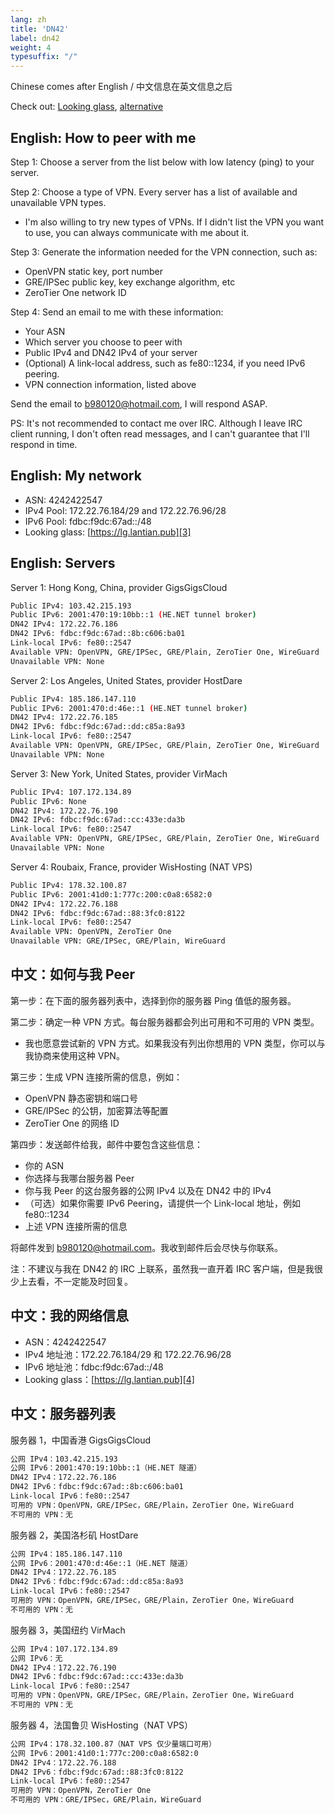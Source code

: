 ```yaml
---
lang: zh
title: 'DN42'
label: dn42
weight: 4
typesuffix: "/"
---
```


Chinese comes after English / 中文信息在英文信息之后

Check out: [Looking glass][1], [alternative][2]

English: How to peer with me
----------------------------

Step 1: Choose a server from the list below with low latency (ping) to your server.

Step 2: Choose a type of VPN. Every server has a list of available and unavailable VPN types.

- I'm also willing to try new types of VPNs. If I didn't list the VPN you want to use, you can always communicate with me about it.

Step 3: Generate the information needed for the VPN connection, such as:

- OpenVPN static key, port number
- GRE/IPSec public key, key exchange algorithm, etc
- ZeroTier One network ID

Step 4: Send an email to me with these information:

- Your ASN
- Which server you choose to peer with
- Public IPv4 and DN42 IPv4 of your server
- (Optional) A link-local address, such as fe80::1234, if you need IPv6 peering.
- VPN connection information, listed above

Send the email to b980120@hotmail.com, I will respond ASAP.

PS: It's not recommended to contact me over IRC. Although I leave IRC client running, I don't often read messages, and I can't guarantee that I'll respond in time.

English: My network
-------------------

- ASN: 4242422547
- IPv4 Pool: 172.22.76.184/29 and 172.22.76.96/28
- IPv6 Pool: fdbc:f9dc:67ad::/48
- Looking glass: [https://lg.lantian.pub][3]

English: Servers
----------------

Server 1: Hong Kong, China, provider GigsGigsCloud

```bash
Public IPv4: 103.42.215.193
Public IPv6: 2001:470:19:10bb::1 (HE.NET tunnel broker)
DN42 IPv4: 172.22.76.186
DN42 IPv6: fdbc:f9dc:67ad::8b:c606:ba01
Link-local IPv6: fe80::2547
Available VPN: OpenVPN, GRE/IPSec, GRE/Plain, ZeroTier One, WireGuard
Unavailable VPN: None
```

Server 2: Los Angeles, United States, provider HostDare

```bash
Public IPv4: 185.186.147.110
Public IPv6: 2001:470:d:46e::1 (HE.NET tunnel broker)
DN42 IPv4: 172.22.76.185
DN42 IPv6: fdbc:f9dc:67ad::dd:c85a:8a93
Link-local IPv6: fe80::2547
Available VPN: OpenVPN, GRE/IPSec, GRE/Plain, ZeroTier One, WireGuard
Unavailable VPN: None
```

Server 3: New York, United States, provider VirMach

```bash
Public IPv4: 107.172.134.89
Public IPv6: None
DN42 IPv4: 172.22.76.190
DN42 IPv6: fdbc:f9dc:67ad::cc:433e:da3b
Link-local IPv6: fe80::2547
Available VPN: OpenVPN, GRE/IPSec, GRE/Plain, ZeroTier One, WireGuard
Unavailable VPN: None
```

Server 4: Roubaix, France, provider WisHosting (NAT VPS)

```bash
Public IPv4: 178.32.100.87
Public IPv6: 2001:41d0:1:777c:200:c0a8:6582:0
DN42 IPv4: 172.22.76.188
DN42 IPv6: fdbc:f9dc:67ad::88:3fc0:8122
Link-local IPv6: fe80::2547
Available VPN: OpenVPN, ZeroTier One
Unavailable VPN: GRE/IPSec, GRE/Plain, WireGuard
```

中文：如何与我 Peer
-----------------

第一步：在下面的服务器列表中，选择到你的服务器 Ping 值低的服务器。

第二步：确定一种 VPN 方式。每台服务器都会列出可用和不可用的 VPN 类型。

- 我也愿意尝试新的 VPN 方式。如果我没有列出你想用的 VPN 类型，你可以与我协商来使用这种 VPN。

第三步：生成 VPN 连接所需的信息，例如：

- OpenVPN 静态密钥和端口号
- GRE/IPSec 的公钥，加密算法等配置
- ZeroTier One 的网络 ID

第四步：发送邮件给我，邮件中要包含这些信息：

- 你的 ASN
- 你选择与我哪台服务器 Peer
- 你与我 Peer 的这台服务器的公网 IPv4 以及在 DN42 中的 IPv4
- （可选）如果你需要 IPv6 Peering，请提供一个 Link-local 地址，例如 fe80::1234
- 上述 VPN 连接所需的信息

将邮件发到 b980120@hotmail.com。我收到邮件后会尽快与你联系。

注：不建议与我在 DN42 的 IRC 上联系，虽然我一直开着 IRC 客户端，但是我很少上去看，不一定能及时回复。

中文：我的网络信息
---------------

- ASN：4242422547
- IPv4 地址池：172.22.76.184/29 和 172.22.76.96/28
- IPv6 地址池：fdbc:f9dc:67ad::/48
- Looking glass：[https://lg.lantian.pub][4]

中文：服务器列表
-------------

服务器 1，中国香港 GigsGigsCloud

```bash
公网 IPv4：103.42.215.193
公网 IPv6：2001:470:19:10bb::1（HE.NET 隧道）
DN42 IPv4：172.22.76.186
DN42 IPv6：fdbc:f9dc:67ad::8b:c606:ba01
Link-local IPv6：fe80::2547
可用的 VPN：OpenVPN，GRE/IPSec，GRE/Plain，ZeroTier One，WireGuard
不可用的 VPN：无
```

服务器 2，美国洛杉矶 HostDare

```bash
公网 IPv4：185.186.147.110
公网 IPv6：2001:470:d:46e::1（HE.NET 隧道）
DN42 IPv4：172.22.76.185
DN42 IPv6：fdbc:f9dc:67ad::dd:c85a:8a93
Link-local IPv6：fe80::2547
可用的 VPN：OpenVPN，GRE/IPSec，GRE/Plain，ZeroTier One，WireGuard
不可用的 VPN：无
```

服务器 3，美国纽约 VirMach

```bash
公网 IPv4：107.172.134.89
公网 IPv6：无
DN42 IPv4：172.22.76.190
DN42 IPv6：fdbc:f9dc:67ad::cc:433e:da3b
Link-local IPv6：fe80::2547
可用的 VPN：OpenVPN，GRE/IPSec，GRE/Plain，ZeroTier One，WireGuard
不可用的 VPN：无
```

服务器 4，法国鲁贝 WisHosting（NAT VPS）

```bash
公网 IPv4：178.32.100.87（NAT VPS 仅少量端口可用）
公网 IPv6：2001:41d0:1:777c:200:c0a8:6582:0
DN42 IPv4：172.22.76.188
DN42 IPv6：fdbc:f9dc:67ad::88:3fc0:8122
Link-local IPv6：fe80::2547
可用的 VPN：OpenVPN，ZeroTier One
不可用的 VPN：GRE/IPSec，GRE/Plain，WireGuard
```

  [1]: https://lg.lantian.pub/
  [2]: https://lg-alt.lantian.pub/
  [3]: https://lg.lantian.pub/
  [4]: https://lg.lantian.pub/